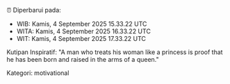 ⏰ Diperbarui pada:
- WIB: Kamis, 4 September 2025 15.33.22 UTC
- WITA: Kamis, 4 September 2025 16.33.22 UTC
- WIT: Kamis, 4 September 2025 17.33.22 UTC

Kutipan Inspiratif:
"A man who treats his woman like a princess is proof that he has been born and raised in the arms of a queen."


Kategori: motivational

